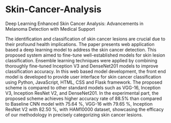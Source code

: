 # Skin-Cancer-Analysis
Deep Learning Enhanced Skin Cancer Analysis: Advancements in Melanoma Detection with Medical Support

The identification and classification of skin cancer lesions are crucial due to their profound health implications. The paper presents web application based a deep learning model to address the skin cancer detection. This proposed system aimed to fine-tune well-established models for skin lesion classification. Ensemble learning techniques were applied by combining thoroughly fine-tuned Inception V3 and DenseNet201 models to improve classification accuracy. In this web based model development, the front end model is developed to provide user interface for skin cancer classification using Python, JavaScript, HTML, CSS and Flask framework. The proposed scheme is compared to other standard models such as VGG-16, Inception V3, Inception ResNet V2, and DenseNet201. In the experimental part, the proposed scheme achieves higher accuracy rate of 88.5% than compared to Baseline CNN model with 75.64 %, VGG-16 with 79.65 %, Inception ResNet V2 with 82.50 %, with HAM10000 dataset, showcasing the efficacy of our methodology in precisely categorizing skin cancer lesions.
